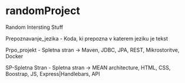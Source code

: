 # randomProject
Random Intersting Stuff


Prepoznavanje_jezika - Koda, ki prepozna v katerem jeziku je tekst

Prpo_projekt - Spletna stran -> Maven, JDBC, JPA, REST, Mikrostoritve, Docker

SP-Spletna Stran - Spletna stran -> MEAN architecture, HTML, CSS, Boostrap, JS, Express|Handlebars, API
